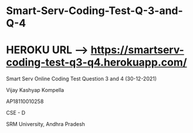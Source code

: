 # Smart-Serv-Coding-Test-Q-3-and-Q-4
# HEROKU URL --> https://smartserv-coding-test-q3-q4.herokuapp.com/
 Smart Serv Online Coding Test Question 3 and 4 (30-12-2021)
 
 Vijay Kashyap Kompella
 
 AP18110010258
 
 CSE - D
 
 SRM University, Andhra Pradesh
